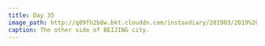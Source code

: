 ```yaml
---
title: Day 35
image_path: http://q89fh2b8w.bkt.clouddn.com/instaxdiary/201903/2019%203%2011.jpg
caption: The other side of BEIJING city.
---
```


